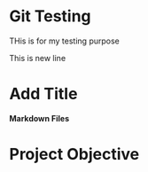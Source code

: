 # Git Testing
THis is for my testing purpose


This is new line

# Add Title
**Markdown Files**

# Project Objective